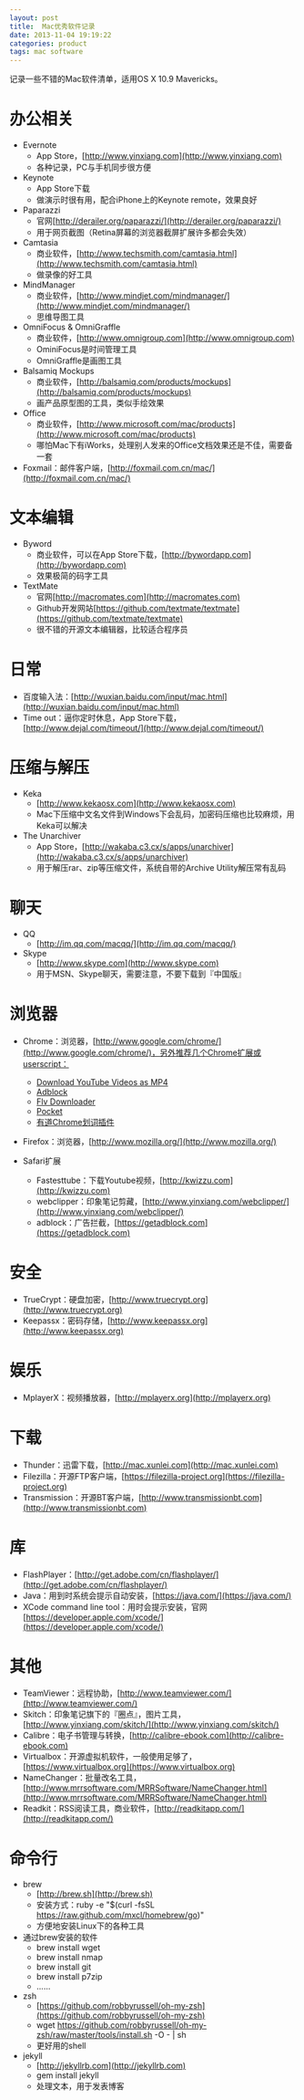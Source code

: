 ```yaml
---
layout: post
title:  Mac优秀软件记录
date: 2013-11-04 19:19:22
categories: product
tags: mac software
---
```


记录一些不错的Mac软件清单，适用OS X 10.9 Mavericks。

# 办公相关

- Evernote
	- App Store，[http://www.yinxiang.com](http://www.yinxiang.com)
	- 各种记录，PC与手机同步很方便
- Keynote
	- App Store下载
	- 做演示时很有用，配合iPhone上的Keynote remote，效果良好
- Paparazzi
	- 官网[http://derailer.org/paparazzi/](http://derailer.org/paparazzi/)
	- 用于网页截图（Retina屏幕的浏览器截屏扩展许多都会失效）
- Camtasia
	- 商业软件，[http://www.techsmith.com/camtasia.html](http://www.techsmith.com/camtasia.html)
	- 做录像的好工具
- MindManager
	- 商业软件，[http://www.mindjet.com/mindmanager/](http://www.mindjet.com/mindmanager/)
	- 思维导图工具
- OmniFocus & OmniGraffle
	- 商业软件，[http://www.omnigroup.com](http://www.omnigroup.com)
	- OminiFocus是时间管理工具
	- OmniGraffle是画图工具
- Balsamiq Mockups
	- 商业软件，[http://balsamiq.com/products/mockups](http://balsamiq.com/products/mockups)
	- 画产品原型图的工具，类似手绘效果
- Office
	- 商业软件，[http://www.microsoft.com/mac/products](http://www.microsoft.com/mac/products)
	- 哪怕Mac下有iWorks，处理别人发来的Office文档效果还是不佳，需要备一套
- Foxmail：邮件客户端，[http://foxmail.com.cn/mac/](http://foxmail.com.cn/mac/)

# 文本编辑

- Byword
	- 商业软件，可以在App Store下载，[http://bywordapp.com](http://bywordapp.com)
	- 效果极简的码字工具
- TextMate
	- 官网[http://macromates.com](http://macromates.com)
	- Github开发网站[https://github.com/textmate/textmate](https://github.com/textmate/textmate)
	- 很不错的开源文本编辑器，比较适合程序员

# 日常

- 百度输入法：[http://wuxian.baidu.com/input/mac.html](http://wuxian.baidu.com/input/mac.html)
- Time out：逼你定时休息，App Store下载，[http://www.dejal.com/timeout/](http://www.dejal.com/timeout/)

# 压缩与解压

- Keka
	- [http://www.kekaosx.com](http://www.kekaosx.com)
	- Mac下压缩中文名文件到Windows下会乱码，加密码压缩也比较麻烦，用Keka可以解决
- The Unarchiver
	- App Store，[http://wakaba.c3.cx/s/apps/unarchiver](http://wakaba.c3.cx/s/apps/unarchiver)
	- 用于解压rar、zip等压缩文件，系统自带的Archive Utility解压常有乱码

# 聊天

- QQ
	- [http://im.qq.com/macqq/](http://im.qq.com/macqq/)
- Skype
	- [http://www.skype.com](http://www.skype.com)
	- 用于MSN、Skype聊天，需要注意，不要下载到『中国版』

# 浏览器

- Chrome：浏览器，[http://www.google.com/chrome/‎](http://www.google.com/chrome/‎)，另外推荐几个Chrome扩展或userscript：
	- [Download YouTube Videos as MP4](http://userscripts.org/scripts/show/25105)
	- [Adblock](https://chrome.google.com/webstore/detail/adblock/gighmmpiobklfepjocnamgkkbiglidom)
	- [Flv Downloader](https://chrome.google.com/webstore/detail/lfmhcpmkbdkbgbmkjoiopeeegenkdikp)
	- [Pocket](https://chrome.google.com/webstore/detail/niloccemoadcdkdjlinkgdfekeahmflj)
	- [有道Chrome划词插件](https://chrome.google.com/webstore/detail/eopjamdnofihpioajgfdikhhbobonhbb)

- Firefox：浏览器，[http://www.mozilla.org/](http://www.mozilla.org/)
- Safari扩展
	- Fastesttube：下载Youtube视频，[http://kwizzu.com](http://kwizzu.com)
	- webclipper：印象笔记剪藏，[http://www.yinxiang.com/webclipper/](http://www.yinxiang.com/webclipper/)
	- adblock：广告拦截，[https://getadblock.com](https://getadblock.com)

# 安全

- TrueCrypt：硬盘加密，[http://www.truecrypt.org](http://www.truecrypt.org)
- Keepassx：密码存储，[http://www.keepassx.org](http://www.keepassx.org)

# 娱乐

- MplayerX：视频播放器，[http://mplayerx.org](http://mplayerx.org)

# 下载

- Thunder：迅雷下载，[http://mac.xunlei.com](http://mac.xunlei.com)
- Filezilla：开源FTP客户端，[https://filezilla-project.org](https://filezilla-project.org)
- Transmission：开源BT客户端，[http://www.transmissionbt.com](http://www.transmissionbt.com)

# 库

- FlashPlayer：[http://get.adobe.com/cn/flashplayer/](http://get.adobe.com/cn/flashplayer/)
- Java：用到时系统会提示自动安装，[https://java.com/](https://java.com/)
- XCode command line tool：用时会提示安装，官网[https://developer.apple.com/xcode/](https://developer.apple.com/xcode/)

# 其他

- TeamViewer：远程协助，[http://www.teamviewer.com/](http://www.teamviewer.com/)
- Skitch：印象笔记旗下的『圈点』，图片工具，[http://www.yinxiang.com/skitch/](http://www.yinxiang.com/skitch/)
- Calibre：电子书管理与转换，[http://calibre-ebook.com](http://calibre-ebook.com)
- Virtualbox：开源虚拟机软件，一般使用足够了，[https://www.virtualbox.org](https://www.virtualbox.org)
- NameChanger：批量改名工具，[http://www.mrrsoftware.com/MRRSoftware/NameChanger.html](http://www.mrrsoftware.com/MRRSoftware/NameChanger.html)
- Readkit：RSS阅读工具，商业软件，[http://readkitapp.com/](http://readkitapp.com/)

# 命令行

- brew
	- [http://brew.sh](http://brew.sh)
	- 安装方式：ruby -e "$(curl -fsSL https://raw.github.com/mxcl/homebrew/go)"
	- 方便地安装Linux下的各种工具
- 通过brew安装的软件
	- brew install wget
	- brew install nmap
	- brew install git
	- brew install p7zip
	- ……
- zsh
	- [https://github.com/robbyrussell/oh-my-zsh](https://github.com/robbyrussell/oh-my-zsh)
	- wget https://github.com/robbyrussell/oh-my-zsh/raw/master/tools/install.sh -O - | sh
	- 更好用的shell
- jekyll
	- [http://jekyllrb.com](http://jekyllrb.com)
	- gem install jekyll
	- 处理文本，用于发表博客